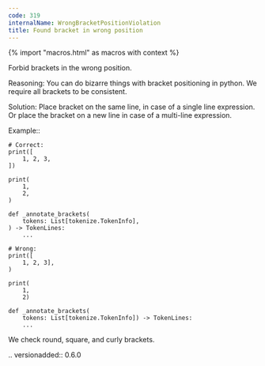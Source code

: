 ```yaml
---
code: 319
internalName: WrongBracketPositionViolation
title: Found bracket in wrong position
---
```


{% import "macros.html" as macros with context %}

Forbid brackets in the wrong position.

Reasoning: You can do bizarre things with bracket positioning in python.
We require all brackets to be consistent.

Solution: Place bracket on the same line, in case of a single line
expression. Or place the bracket on a new line in case of a multi-line
expression.

Example::

    # Correct:
    print([
        1, 2, 3,
    ])
    
    print(
        1,
        2,
    )
    
    def _annotate_brackets(
        tokens: List[tokenize.TokenInfo],
    ) -> TokenLines:
        ...
    
    # Wrong:
    print([
        1, 2, 3],
    )
    
    print(
        1,
        2)
    
    def _annotate_brackets(
        tokens: List[tokenize.TokenInfo]) -> TokenLines:
        ...

We check round, square, and curly brackets.

.. versionadded:: 0.6.0